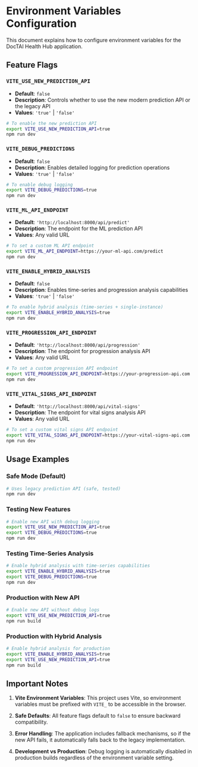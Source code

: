 # Environment Variables Configuration

This document explains how to configure environment variables for the DocTAI Health Hub application.

## Feature Flags

### `VITE_USE_NEW_PREDICTION_API`
- **Default**: `false`
- **Description**: Controls whether to use the new modern prediction API or the legacy API
- **Values**: `'true'` | `'false'`

```bash
# To enable the new prediction API
export VITE_USE_NEW_PREDICTION_API=true
npm run dev
```

### `VITE_DEBUG_PREDICTIONS`
- **Default**: `false`
- **Description**: Enables detailed logging for prediction operations
- **Values**: `'true'` | `'false'`

```bash
# To enable debug logging
export VITE_DEBUG_PREDICTIONS=true
npm run dev
```

### `VITE_ML_API_ENDPOINT`
- **Default**: `'http://localhost:8000/api/predict'`
- **Description**: The endpoint for the ML prediction API
- **Values**: Any valid URL

```bash
# To set a custom ML API endpoint
export VITE_ML_API_ENDPOINT=https://your-ml-api.com/predict
npm run dev
```

### `VITE_ENABLE_HYBRID_ANALYSIS`
- **Default**: `false`
- **Description**: Enables time-series and progression analysis capabilities
- **Values**: `'true'` | `'false'`

```bash
# To enable hybrid analysis (time-series + single-instance)
export VITE_ENABLE_HYBRID_ANALYSIS=true
npm run dev
```

### `VITE_PROGRESSION_API_ENDPOINT`
- **Default**: `'http://localhost:8000/api/progression'`
- **Description**: The endpoint for progression analysis API
- **Values**: Any valid URL

```bash
# To set a custom progression API endpoint
export VITE_PROGRESSION_API_ENDPOINT=https://your-progression-api.com
npm run dev
```

### `VITE_VITAL_SIGNS_API_ENDPOINT`
- **Default**: `'http://localhost:8000/api/vital-signs'`
- **Description**: The endpoint for vital signs analysis API
- **Values**: Any valid URL

```bash
# To set a custom vital signs API endpoint
export VITE_VITAL_SIGNS_API_ENDPOINT=https://your-vital-signs-api.com
npm run dev
```

## Usage Examples

### Safe Mode (Default)
```bash
# Uses legacy prediction API (safe, tested)
npm run dev
```

### Testing New Features
```bash
# Enable new API with debug logging
export VITE_USE_NEW_PREDICTION_API=true
export VITE_DEBUG_PREDICTIONS=true
npm run dev
```

### Testing Time-Series Analysis
```bash
# Enable hybrid analysis with time-series capabilities
export VITE_ENABLE_HYBRID_ANALYSIS=true
export VITE_DEBUG_PREDICTIONS=true
npm run dev
```

### Production with New API
```bash
# Enable new API without debug logs
export VITE_USE_NEW_PREDICTION_API=true
npm run build
```

### Production with Hybrid Analysis
```bash
# Enable hybrid analysis for production
export VITE_ENABLE_HYBRID_ANALYSIS=true
export VITE_USE_NEW_PREDICTION_API=true
npm run build
```

## Important Notes

1. **Vite Environment Variables**: This project uses Vite, so environment variables must be prefixed with `VITE_` to be accessible in the browser.

2. **Safe Defaults**: All feature flags default to `false` to ensure backward compatibility.

3. **Error Handling**: The application includes fallback mechanisms, so if the new API fails, it automatically falls back to the legacy implementation.

4. **Development vs Production**: Debug logging is automatically disabled in production builds regardless of the environment variable setting.
